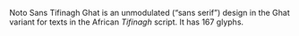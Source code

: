 Noto Sans Tifinagh Ghat is an unmodulated (“sans serif”) design in the Ghat variant for texts in the African _Tifinagh_ script. It has 167 glyphs.